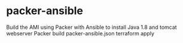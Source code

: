 # packer-ansible
Build the AMI using Packer with Ansible to install Java 1.8 and tomcat webserver
Packer build packer-ansible.json
terraform apply 

